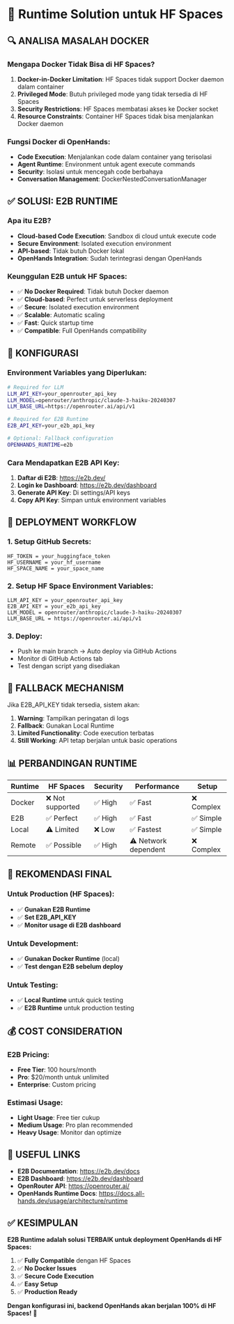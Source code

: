 # 🎯 Runtime Solution untuk HF Spaces

## 🔍 **ANALISA MASALAH DOCKER**

### **Mengapa Docker Tidak Bisa di HF Spaces?**

1. **Docker-in-Docker Limitation**: HF Spaces tidak support Docker daemon dalam container
2. **Privileged Mode**: Butuh privileged mode yang tidak tersedia di HF Spaces
3. **Security Restrictions**: HF Spaces membatasi akses ke Docker socket
4. **Resource Constraints**: Container HF Spaces tidak bisa menjalankan Docker daemon

### **Fungsi Docker di OpenHands:**
- **Code Execution**: Menjalankan code dalam container yang terisolasi
- **Agent Runtime**: Environment untuk agent execute commands
- **Security**: Isolasi untuk mencegah code berbahaya
- **Conversation Management**: DockerNestedConversationManager

## ✅ **SOLUSI: E2B RUNTIME**

### **Apa itu E2B?**
- **Cloud-based Code Execution**: Sandbox di cloud untuk execute code
- **Secure Environment**: Isolated execution environment
- **API-based**: Tidak butuh Docker lokal
- **OpenHands Integration**: Sudah terintegrasi dengan OpenHands

### **Keunggulan E2B untuk HF Spaces:**
- ✅ **No Docker Required**: Tidak butuh Docker daemon
- ✅ **Cloud-based**: Perfect untuk serverless deployment
- ✅ **Secure**: Isolated execution environment
- ✅ **Scalable**: Automatic scaling
- ✅ **Fast**: Quick startup time
- ✅ **Compatible**: Full OpenHands compatibility

## 🔧 **KONFIGURASI**

### **Environment Variables yang Diperlukan:**

```bash
# Required for LLM
LLM_API_KEY=your_openrouter_api_key
LLM_MODEL=openrouter/anthropic/claude-3-haiku-20240307
LLM_BASE_URL=https://openrouter.ai/api/v1

# Required for E2B Runtime
E2B_API_KEY=your_e2b_api_key

# Optional: Fallback configuration
OPENHANDS_RUNTIME=e2b
```

### **Cara Mendapatkan E2B API Key:**

1. **Daftar di E2B**: https://e2b.dev/
2. **Login ke Dashboard**: https://e2b.dev/dashboard
3. **Generate API Key**: Di settings/API keys
4. **Copy API Key**: Simpan untuk environment variables

## 🚀 **DEPLOYMENT WORKFLOW**

### **1. Setup GitHub Secrets:**
```
HF_TOKEN = your_huggingface_token
HF_USERNAME = your_hf_username
HF_SPACE_NAME = your_space_name
```

### **2. Setup HF Space Environment Variables:**
```
LLM_API_KEY = your_openrouter_api_key
E2B_API_KEY = your_e2b_api_key
LLM_MODEL = openrouter/anthropic/claude-3-haiku-20240307
LLM_BASE_URL = https://openrouter.ai/api/v1
```

### **3. Deploy:**
- Push ke main branch → Auto deploy via GitHub Actions
- Monitor di GitHub Actions tab
- Test dengan script yang disediakan

## 🔄 **FALLBACK MECHANISM**

Jika E2B_API_KEY tidak tersedia, sistem akan:

1. **Warning**: Tampilkan peringatan di logs
2. **Fallback**: Gunakan Local Runtime
3. **Limited Functionality**: Code execution terbatas
4. **Still Working**: API tetap berjalan untuk basic operations

## 📊 **PERBANDINGAN RUNTIME**

| Runtime | HF Spaces | Security | Performance | Setup |
|---------|-----------|----------|-------------|-------|
| Docker | ❌ Not supported | ✅ High | ✅ Fast | ❌ Complex |
| E2B | ✅ Perfect | ✅ High | ✅ Fast | ✅ Simple |
| Local | ⚠️ Limited | ❌ Low | ✅ Fastest | ✅ Simple |
| Remote | ✅ Possible | ✅ High | ⚠️ Network dependent | ❌ Complex |

## 🎯 **REKOMENDASI FINAL**

### **Untuk Production (HF Spaces):**
- ✅ **Gunakan E2B Runtime**
- ✅ **Set E2B_API_KEY**
- ✅ **Monitor usage di E2B dashboard**

### **Untuk Development:**
- ✅ **Gunakan Docker Runtime** (local)
- ✅ **Test dengan E2B sebelum deploy**

### **Untuk Testing:**
- ✅ **Local Runtime** untuk quick testing
- ✅ **E2B Runtime** untuk production testing

## 💰 **COST CONSIDERATION**

### **E2B Pricing:**
- **Free Tier**: 100 hours/month
- **Pro**: $20/month untuk unlimited
- **Enterprise**: Custom pricing

### **Estimasi Usage:**
- **Light Usage**: Free tier cukup
- **Medium Usage**: Pro plan recommended
- **Heavy Usage**: Monitor dan optimize

## 🔗 **USEFUL LINKS**

- **E2B Documentation**: https://e2b.dev/docs
- **E2B Dashboard**: https://e2b.dev/dashboard
- **OpenRouter API**: https://openrouter.ai/
- **OpenHands Runtime Docs**: https://docs.all-hands.dev/usage/architecture/runtime

## ✅ **KESIMPULAN**

**E2B Runtime adalah solusi TERBAIK untuk deployment OpenHands di HF Spaces:**

1. ✅ **Fully Compatible** dengan HF Spaces
2. ✅ **No Docker Issues** 
3. ✅ **Secure Code Execution**
4. ✅ **Easy Setup**
5. ✅ **Production Ready**

**Dengan konfigurasi ini, backend OpenHands akan berjalan 100% di HF Spaces!** 🚀